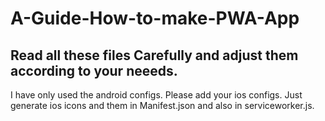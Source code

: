 # A-Guide-How-to-make-PWA-App

## Read all these files Carefully and adjust them according to your neeeds. 
I have only used the android configs. Please add your ios configs.
Just generate ios icons and them in Manifest.json and also in serviceworker.js.

